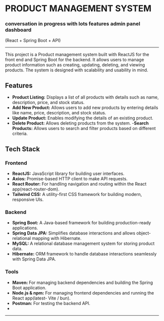 # PRODUCT MANAGEMENT SYSTEM


 ### conversation in progress with lots features admin panel dashboard 
(React + Spring Boot + API)
<hr>
This project is a Product management system built with ReactJS for the front end and Spring Boot for the backend. It allows users to manage product information such as creating, updating, deleting, and viewing products. The system is designed with scalability and usability in mind.

<h2>Features</h2>

  - <b>Product Listing:</b> Displays a list of all products with details such as name, description, price, and stock status.
  - <b>Add New Product:</b> Allows users to add new products by entering details like name, price, description, and stock status.
  - <b>Update Product:</b> Enables modifying the details of an existing product.
  - <b>Delete Product:</b> Allows deleting products from the system.
  -<b>Search Products:</b> Allows users to search and filter products based on different criteria.
<h2>Tech Stack</h2>
<h3>Frontend</h3>


- <b>ReactJS:</b> JavaScript library for building user interfaces.
- <b>Axios:</b> Promise-based HTTP client to make API requests.
- <b>React Router:</b> For handling navigation and routing within the React app(react-router-dom).
- <b>Tailwind CSS:</b> A utility-first CSS framework for building modern, responsive UIs.



<h3>Backend</h3>



- <b>Spring Boot:</b> A Java-based framework for building production-ready applications.
- <b>Spring Data JPA: </b>Simplifies database interactions and allows object-relational mapping with Hibernate.
- <b>MySQL: </b>A relational database management system for storing product data.
- <b>Hibernate:</b> ORM framework to handle database interactions seamlessly with Spring Data JPA.
<h3>Tools</h3>

- <b>Maven: </b>For managing backend dependencies and building the Spring Boot application.
- <b>Node.js & npm:</b> For managing frontend dependencies and running the React app(latest- Vite / bun).
- <b>Postman:</b> For testing the backend API.
- 
---
